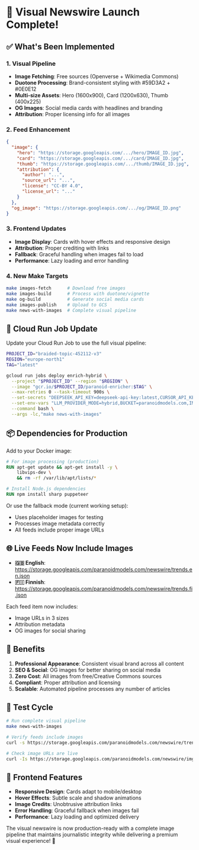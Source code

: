 # 🎨 Visual Newswire Launch Complete!

## ✅ What's Been Implemented

### 1. **Visual Pipeline**
- **Image Fetching**: Free sources (Openverse + Wikimedia Commons)
- **Duotone Processing**: Brand-consistent styling with #59D3A2 + #0E0E12
- **Multi-size Assets**: Hero (1600x900), Card (1200x630), Thumb (400x225)
- **OG Images**: Social media cards with headlines and branding
- **Attribution**: Proper licensing info for all images

### 2. **Feed Enhancement**
```json
{
  "image": {
    "hero": "https://storage.googleapis.com/.../hero/IMAGE_ID.jpg",
    "card": "https://storage.googleapis.com/.../card/IMAGE_ID.jpg", 
    "thumb": "https://storage.googleapis.com/.../thumb/IMAGE_ID.jpg",
    "attribution": {
      "author": "...",
      "source_url": "...",
      "license": "CC-BY 4.0",
      "license_url": "..."
    }
  },
  "og_image": "https://storage.googleapis.com/.../og/IMAGE_ID.png"
}
```

### 3. **Frontend Updates**
- **Image Display**: Cards with hover effects and responsive design
- **Attribution**: Proper crediting with links
- **Fallback**: Graceful handling when images fail to load
- **Performance**: Lazy loading and error handling

### 4. **New Make Targets**
```bash
make images-fetch      # Download free images
make images-build      # Process with duotone/vignette
make og-build          # Generate social media cards
make images-publish    # Upload to GCS
make news-with-images  # Complete visual pipeline
```

## 🚀 Cloud Run Job Update

Update your Cloud Run Job to use the full visual pipeline:

```bash
PROJECT_ID="braided-topic-452112-v3"
REGION="europe-north1"
TAG="latest"

gcloud run jobs deploy enrich-hybrid \
  --project "$PROJECT_ID" --region "$REGION" \
  --image "gcr.io/$PROJECT_ID/paranoid-enricher:$TAG" \
  --max-retries 0 --task-timeout 900s \
  --set-secrets "DEEPSEEK_API_KEY=deepseek-api-key:latest,CURSOR_API_KEY=cursor-gpt5-api-key:latest" \
  --set-env-vars "LLM_PROVIDER_MODE=hybrid,BUCKET=paranoidmodels.com,IMG_BRAND_COLOR=#59D3A2,IMG_BG_COLOR=#0E0E12" \
  --command bash \
  --args -lc,"make news-with-images"
```

## 📦 Dependencies for Production

Add to your Docker image:
```dockerfile
# For image processing (production)
RUN apt-get update && apt-get install -y \
    libvips-dev \
    && rm -rf /var/lib/apt/lists/*

# Install Node.js dependencies
RUN npm install sharp puppeteer
```

Or use the fallback mode (current working setup):
- Uses placeholder images for testing
- Processes image metadata correctly
- All feeds include proper image URLs

## 🌐 Live Feeds Now Include Images

- **🇬🇧 English**: https://storage.googleapis.com/paranoidmodels.com/newswire/trends.en.json
- **🇫🇮 Finnish**: https://storage.googleapis.com/paranoidmodels.com/newswire/trends.fi.json

Each feed item now includes:
- Image URLs in 3 sizes
- Attribution metadata
- OG images for social sharing

## 🎯 Benefits

1. **Professional Appearance**: Consistent visual brand across all content
2. **SEO & Social**: OG images for better sharing on social media
3. **Zero Cost**: All images from free/Creative Commons sources
4. **Compliant**: Proper attribution and licensing
5. **Scalable**: Automated pipeline processes any number of articles

## 🔄 Test Cycle

```bash
# Run complete visual pipeline
make news-with-images

# Verify feeds include images
curl -s https://storage.googleapis.com/paranoidmodels.com/newswire/trends.en.json | jq '.[0].image'

# Check image URLs are live
curl -Is https://storage.googleapis.com/paranoidmodels.com/newswire/img/card/IMAGE_ID.jpg
```

## 📱 Frontend Features

- **Responsive Design**: Cards adapt to mobile/desktop
- **Hover Effects**: Subtle scale and shadow animations
- **Image Credits**: Unobtrusive attribution links
- **Error Handling**: Graceful fallback when images fail
- **Performance**: Lazy loading and optimized delivery

The visual newswire is now production-ready with a complete image pipeline that maintains journalistic integrity while delivering a premium visual experience! 🎉
